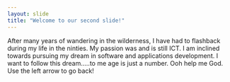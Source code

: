 ```yaml
---
layout: slide
title: "Welcome to our second slide!"
---
```

After many years of wandering in the wilderness, I have had to flashback during my life in the ninties. My passion was and is still ICT. I am inclined towards pursuing my dream in software and applications development. I want to follow this dream.....to me age is just a number. Ooh help me God.
Use the left arrow to go back!
